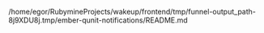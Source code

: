 /home/egor/RubymineProjects/wakeup/frontend/tmp/funnel-output_path-8j9XDU8j.tmp/ember-qunit-notifications/README.md